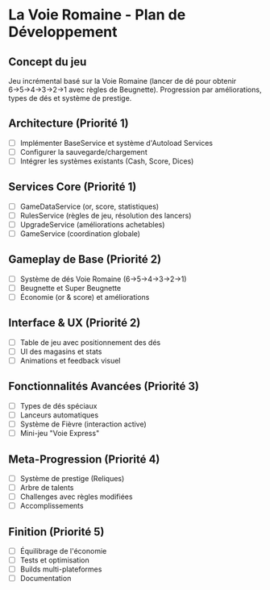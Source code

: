 # La Voie Romaine - Plan de Développement

## Concept du jeu
Jeu incrémental basé sur la Voie Romaine (lancer de dé pour obtenir 6→5→4→3→2→1 avec règles de Beugnette). Progression par améliorations, types de dés et système de prestige.

## Architecture (Priorité 1)
- [ ] Implémenter BaseService et système d'Autoload Services
- [ ] Configurer la sauvegarde/chargement
- [ ] Intégrer les systèmes existants (Cash, Score, Dices)

## Services Core (Priorité 1)
- [ ] GameDataService (or, score, statistiques)
- [ ] RulesService (règles de jeu, résolution des lancers)
- [ ] UpgradeService (améliorations achetables)
- [ ] GameService (coordination globale)

## Gameplay de Base (Priorité 2)
- [ ] Système de dés Voie Romaine (6→5→4→3→2→1)
- [ ] Beugnette et Super Beugnette
- [ ] Économie (or & score) et améliorations

## Interface & UX (Priorité 2)
- [ ] Table de jeu avec positionnement des dés
- [ ] UI des magasins et stats
- [ ] Animations et feedback visuel

## Fonctionnalités Avancées (Priorité 3)
- [ ] Types de dés spéciaux
- [ ] Lanceurs automatiques
- [ ] Système de Fièvre (interaction active)
- [ ] Mini-jeu "Voie Express"

## Meta-Progression (Priorité 4)
- [ ] Système de prestige (Reliques)
- [ ] Arbre de talents
- [ ] Challenges avec règles modifiées
- [ ] Accomplissements

## Finition (Priorité 5)
- [ ] Équilibrage de l'économie
- [ ] Tests et optimisation
- [ ] Builds multi-plateformes
- [ ] Documentation